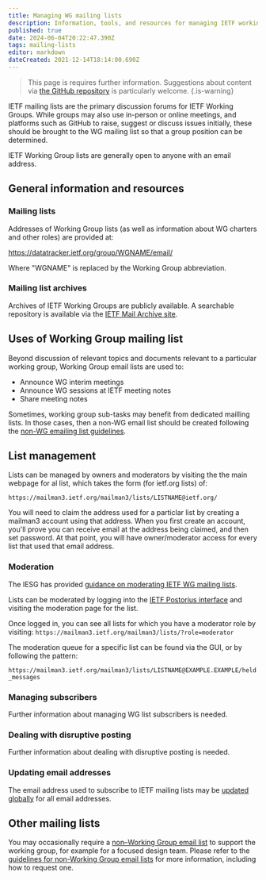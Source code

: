 ```yaml
---
title: Managing WG mailing lists
description: Information, tools, and resources for managing IETF working group mailing lists
published: true
date: 2024-06-04T20:22:47.390Z
tags: mailing-lists
editor: markdown
dateCreated: 2021-12-14T18:14:00.690Z
---
```


> This page is requires further information. Suggestions about content via [the GitHub repository](https://www.github.com/ietf/chairs.ietf.org) is particularly welcome.
{.is-warning}

IETF mailing lists are the primary discussion forums for IETF Working Groups. While groups may also use in-person or online meetings, and platforms such as GitHub to raise, suggest or discuss issues initially, these should be brought to the WG mailing list so that a group position can be determined.

IETF Working Group lists are generally open to anyone with an email address.

## General information and resources

### Mailing lists
Addresses of Working Group lists (as well as information about WG charters and other roles) are provided at:

https://datatracker.ietf.org/group/WGNAME/email/

Where "WGNAME" is replaced by the Working Group abbreviation.

### Mailing list archives
Archives of IETF Working Groups are publicly available. A searchable repository is available via the [IETF Mail Archive site](https://mailarchive.ietf.org/arch/).

## Uses of Working Group mailing list
Beyond discussion of relevant topics and documents relevant to a particular working group, Working Group email lists are used to:
- Announce WG interim meetings
- Announce WG sessions at IETF meeting notes
- Share meeting notes

Sometimes, working group sub-tasks may benefit from dedicated mailling lists. In those cases, then a non-WG email list should be created following the [non-WG emailing list guidelines](https://www.ietf.org/participate/lists/nonwglist-guidelines/).

## List management
Lists can be managed by owners and moderators by visiting the the main webpage for al list, which takes the form (for ietf.org lists) of:

`https://mailman3.ietf.org/mailman3/lists/LISTNAME@ietf.org/`

You will need to claim the address used for a particlar list by creating a mailman3 account using that address. When you first create an account, you'll prove you can receive email at the address being claimed, and then set password. At that point, you will have owner/moderator access for every list that used that email address.

### Moderation
The IESG has provided [guidance on moderating IETF WG mailing lists](https://www.ietf.org/about/groups/iesg/statements/mailing-lists-moderation/).

Lists can be moderated by logging into the [IETF Postorius interface](https://mailman3.ietf.org/mailman3/) and visiting the moderation page for the list.

Once logged in, you can see all lists for which you have a moderator role by visiting:
`https://mailman3.ietf.org/mailman3/lists/?role=moderator`

The moderation queue for a specific list can be found via the GUI, or by following the pattern:

`https://mailman3.ietf.org/mailman3/lists/LISTNAME@EXAMPLE.EXAMPLE/held_messages`

### Managing subscribers
Further information about managing WG list subscribers is needed.

### Dealing with disruptive posting
Further information about dealing with disruptive posting is needed.

### Updating email addresses
The email address used to subscribe to IETF mailing lists may be [updated globally](https://www.ietf.org/how/lists/) for all email addresses.

## Other mailing lists
You may occasionally require a [non–Working Group email list](https://datatracker.ietf.org/list/nonwg) to support the working group, for example for a focused design team. Please refer to the [guidelines for non-Working Group email lists](https://www.ietf.org/participate/lists/nonwglist-guidelines/) for more information, including how to request one.


